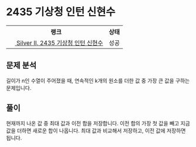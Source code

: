 # 2435 기상청 인턴 신현수



<table>
  <tr>
    <th>랭크</th>
    <th>상태</th>
  </tr>
  <tr>
    <td>
      <a href="http://noj.am/2435">
        <img src="https://static.solved.ac/tier_small/9.svg" height="16px"/>
        Silver II, 2435 기상청 인턴 신현수
      </a>
    </td>
    <td>
      성공
    </td>
  </tr>
</table>



## 문제 분석

길이가 n인 수열이 주어졌을 때, 연속적인 k개의 원소를 더한 값 중 가장 큰 값을 구하는 문제입니다.

## 풀이

현재까지 나온 값 중 최대 값과 이전 합을 저장합니다.
이전 합의 가장 첫 값을 빼고 지금 값을 더하면 새로운 합이 나옵니다.
최대 값과 비교해서 저장하고, 이전 값에 저장하면 됩니다.
